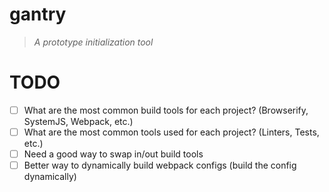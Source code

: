 # gantry

> _A prototype initialization tool_

# TODO

- [ ] What are the most common build tools for each project? (Browserify, SystemJS, Webpack, etc.)
- [ ] What are the most common tools used for each project? (Linters, Tests, etc.)
- [ ] Need a good way to swap in/out build tools
- [ ] Better way to dynamically build webpack configs (build the config dynamically)